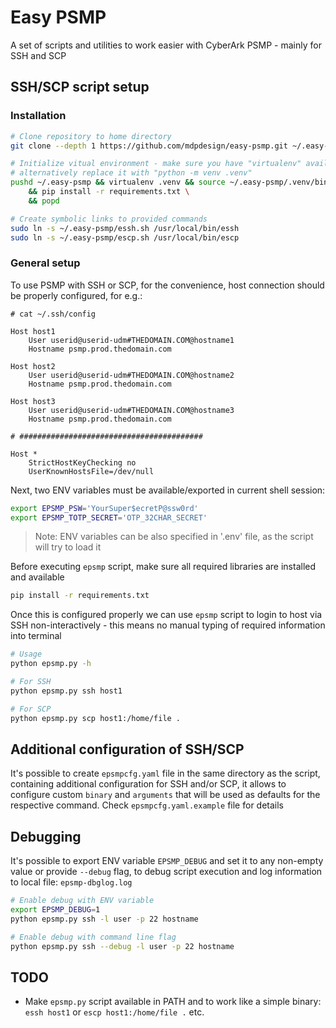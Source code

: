 # Easy PSMP

A set of scripts and utilities to work easier with CyberArk PSMP - mainly for SSH and SCP

## SSH/SCP script setup

### Installation

```bash
# Clone repository to home directory
git clone --depth 1 https://github.com/mdpdesign/easy-psmp.git ~/.easy-psmp

# Initialize vitual environment - make sure you have "virtualenv" available
# alternatively replace it with "python -m venv .venv"
pushd ~/.easy-psmp && virtualenv .venv && source ~/.easy-psmp/.venv/bin/activate \
    && pip install -r requirements.txt \
    && popd

# Create symbolic links to provided commands
sudo ln -s ~/.easy-psmp/essh.sh /usr/local/bin/essh
sudo ln -s ~/.easy-psmp/escp.sh /usr/local/bin/escp
```

### General setup

To use PSMP with SSH or SCP, for the convenience, host connection should be properly configured, for e.g.:

```text
# cat ~/.ssh/config

Host host1
    User userid@userid-udm#THEDOMAIN.COM@hostname1
    Hostname psmp.prod.thedomain.com

Host host2
    User userid@userid-udm#THEDOMAIN.COM@hostname2
    Hostname psmp.prod.thedomain.com

Host host3
    User userid@userid-udm#THEDOMAIN.COM@hostname3
    Hostname psmp.prod.thedomain.com

# #########################################

Host *
    StrictHostKeyChecking no
    UserKnownHostsFile=/dev/null
```

Next, two ENV variables must be available/exported in current shell session:

```bash
export EPSMP_PSW='YourSuper$ecretP@ssw0rd'
export EPSMP_TOTP_SECRET='OTP_32CHAR_SECRET'
```

> Note: ENV variables can be also specified in '.env' file, as the script will try to load it

Before executing `epsmp` script, make sure all required libraries are installed and available

```bash
pip install -r requirements.txt
```

Once this is configured properly we can use `epsmp` script to login to host via SSH non-interactively - this means
no manual typing of required information into terminal

```bash
# Usage
python epsmp.py -h

# For SSH
python epsmp.py ssh host1

# For SCP
python epsmp.py scp host1:/home/file .
```

## Additional configuration of SSH/SCP

It's possible to create `epsmpcfg.yaml` file in the same directory as the script, containing additional configuration for SSH and/or SCP,
it allows to configure custom `binary` and `arguments` that will be used as defaults for the respective command.
Check `epsmpcfg.yaml.example` file for details

## Debugging

It's possible to export ENV variable `EPSMP_DEBUG` and set it to any non-empty value or provide `--debug` flag, to debug script execution
and log information to local file: `epsmp-dbglog.log`

```bash
# Enable debug with ENV variable
export EPSMP_DEBUG=1
python epsmp.py ssh -l user -p 22 hostname

# Enable debug with command line flag
python epsmp.py ssh --debug -l user -p 22 hostname
```

## TODO

- Make `epsmp.py` script available in PATH and to work like a simple binary: `essh host1` or `escp host1:/home/file .` etc.
